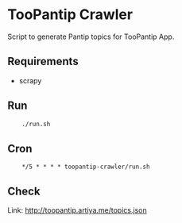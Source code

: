 # TooPantip Crawler

Script to generate Pantip topics for TooPantip App.

## Requirements
* scrapy

## Run
```bash
    ./run.sh
```

## Cron
```cron
    */5 * * * * toopantip-crawler/run.sh
```

## Check 

Link: http://toopantip.artiya.me/topics.json